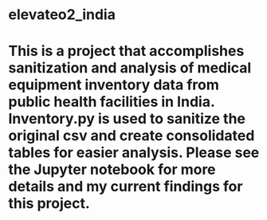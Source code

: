 # elevateo2_india
# This is a project that accomplishes sanitization and analysis of medical equipment inventory data from public health facilities in India. Inventory.py is used to sanitize the original csv and create consolidated tables for easier analysis. Please see the Jupyter notebook for more details and my current findings for this project.
